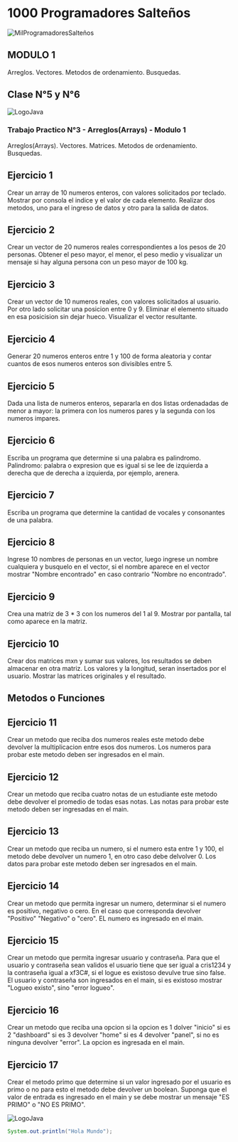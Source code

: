 
# 1000 Programadores Salteños
![MilProgramadoresSalteños](https://yt3.ggpht.com/nOWBL1Um0OIYNdmqW234zI1yxFbzgOiLR_2_fVBFb-c4mlNX0gq1KjIITaj5mywt5lZwy53Rgkc=s176-c-k-c0x00ffffff-no-rj)

## MODULO 1

Arreglos. Vectores. Metodos de ordenamiento. Busquedas.

## Clase N°5 y N°6
![LogoJava](https://dev.java/assets/images/java-logo-vert-blk.png)

### Trabajo Practico N°3 - Arreglos(Arrays) - Modulo 1
Arreglos(Arrays). Vectores. Matrices. Metodos de ordenamiento. Busquedas.

## Ejercicio 1
Crear un array de 10 numeros enteros, con valores solicitados por teclado. Mostrar por consola el indice y el valor de cada elemento. Realizar dos metodos, uno
para el ingreso de datos y otro para la salida de datos.

## Ejercicio 2
Crear un vector de 20 numeros reales correspondientes a los pesos de 20 personas. Obtener el peso mayor, el menor, el peso medio y visualizar un mensaje si hay
alguna persona con un peso mayor de 100 kg.

## Ejercicio 3
Crear un vector de 10 numeros reales, con valores solicitados al usuario. Por otro lado solicitar una posicion entre 0 y 9. Eliminar el elemento situado en esa
posicision sin dejar hueco. Visualizar el vector resultante.

## Ejercicio 4
Generar 20 numeros enteros entre 1 y 100 de forma aleatoria y contar cuantos de esos numeros enteros son divisibles entre 5.

## Ejercicio 5
Dada una lista de numeros enteros, separarla en dos listas ordenadadas de menor a mayor: la primera con los numeros pares y la segunda con los numeros impares.

## Ejercicio 6
Escriba un programa que determine si una palabra es palindromo. Palindromo: palabra o expresion que es igual si se lee de izquierda a derecha que de derecha a izquierda, por ejemplo, arenera.

## Ejercicio 7
Escriba un programa que determine la cantidad de vocales y consonantes de una palabra.

## Ejercicio 8
Ingrese 10 nombres de personas en un vector, luego ingrese un nombre cualquiera y busquelo en el vector, si el nombre aparece en el vector mostrar
"Nombre encontrado" en caso contrario "Nombre no encontrado".

## Ejercicio 9
Crea una matriz de 3 * 3 con los numeros del 1 al 9. Mostrar por pantalla, tal como aparece en la matriz.

## Ejercicio 10
Crear dos matrices mxn y sumar sus valores, los resultados se deben almacenar en otra matriz. Los valores y la longitud, seran insertados por el usuario.
Mostrar las matrices originales y el resultado.


## Metodos o Funciones

## Ejercicio 11
Crear un metodo que reciba dos numeros reales este metodo debe devolver la multiplicacion entre esos dos numeros. Los numeros para probar este metodo deben 
ser ingresados en el main.

## Ejercicio 12
Crear un metodo que reciba cuatro notas de un estudiante este metodo debe devolver el promedio de todas esas notas. Las notas para probar este metodo deben ser
ingresadas en el main.

## Ejercicio 13
Crear un metodo que reciba un numero, si el numero esta entre 1 y 100, el metodo debe devolver un numero 1, en otro caso debe delvolver 0. Los datos para probar 
este metodo deben ser ingresados en el main.

## Ejercicio 14
Crear un metodo que permita ingresar un numero, determinar si el numero es positivo, negativo o cero. En el caso que corresponda devolver "Positivo" "Negativo" o "cero". EL numero es ingresado en el main.

## Ejercicio 15
Crear un metodo que permita ingresar usuario y contraseña. Para que el usuario y contraseña sean validos el usuario tiene que ser igual a cris1234 y la contraseña
igual a xf3C#, si el logue es existoso devulve true sino false. El usuario y contraseña son ingresados en el main, si es existoso mostrar "Logueo existo", sino 
"error logueo".

## Ejercicio 16
Crear un metodo que reciba una opcion si la opcion es 1 dolver "inicio" si es 2 "dashboard" si es 3 devolver "home" si es 4 devolver "panel", si no es ninguna
devolver "error". La opcion es ingresada en el main.

## Ejercicio 17
Crear el metodo primo que determine si un valor ingresado por el usuario es primo o no para esto el metodo debe devolver un boolean. Suponga que el valor
de entrada es ingresado en el main y se debe mostrar un mensaje "ES PRIMO" o "NO ES PRIMO".


![LogoJava](https://anthoncode.com/wp-content/uploads/2019/01/github-octocat-logo-png.png)
```java
System.out.println("Hola Mundo");
```
